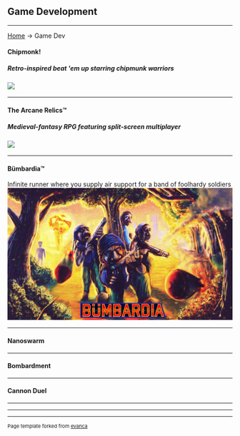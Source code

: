 ## Game Development

---
[Home](/) -> Game Dev

#### Chipmonk!
##### Retro-inspired beat 'em up starring chipmunk warriors
[<img src="https://media.indiedb.com/images/presskit/1/2/1054/Chipmonk_Cover_Art_ReallyWide.1.png?raw=true"/>](/chipmonk)

---
#### The Arcane Relics™
##### Medieval-fantasy RPG featuring split-screen multiplayer
[<img src="https://media.indiedb.com/images/members/4/3265/3264780/profile/TAR_Icon_Banner.png?raw=true"/>](/tar)

---
#### Bümbardia™
Infinite runner where you supply air support for a band of foolhardy soldiers
[<img src="images/digital_art/bumbardia.jpg?raw=true"/>](/bumbardia)

---
#### Nanoswarm

---
#### Bombardment

---
#### Cannon Duel

---


---

---
<p style="font-size:11px">Page template forked from <a href="https://github.com/evanca/quick-portfolio">evanca</a></p>
<!-- Remove above link if you don't want to attibute -->
